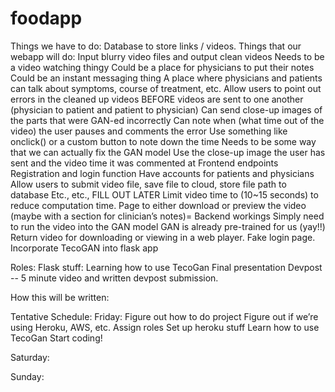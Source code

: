 # foodapp


Things we have to do: 
Database to store links / videos.
Things that our webapp will do:
Input blurry video files and output clean videos
Needs to be a video watching thingy
Could be a place for physicians to put their notes
Could be an instant messaging thing
A place where physicians and patients can talk about symptoms, course of treatment, etc.
Allow users to point out errors in the cleaned up videos BEFORE videos are sent to one another (physician to patient and patient to physician)
Can send close-up images of the parts that were GAN-ed incorrectly
Can note when (what time out of the video) the user pauses and comments the error
Use something like onclick() or a custom button to note down the time
Needs to be some way that we can actually fix the GAN model
Use the close-up image the user has sent and the video time it was commented at
Frontend endpoints
Registration and login function
Have accounts for patients and physicians
Allow users to submit video file, save file to cloud, store file path to database
Etc., etc., FILL OUT LATER
Limit video time to (10~15 seconds) to reduce computation time.
Page to either download or preview the video (maybe with a section for clinician’s notes)=
Backend workings
Simply need to run the video into the GAN model
GAN is already pre-trained for us (yay!!)
Return video for downloading or viewing in a web player.
Fake login page.
Incorporate TecoGAN into flask app

Roles: 
Flask stuff: 
Learning how to use TecoGan
Final presentation
Devpost -- 5 minute video and written devpost submission.

How this will be written:

Tentative Schedule:
Friday:
Figure out how to do project
Figure out if we’re using Heroku, AWS, etc.
Assign roles
Set up heroku stuff
Learn how to use TecoGan
Start coding!


Saturday: 



Sunday: 


